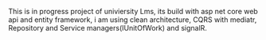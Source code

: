 This is in progress project of univiersity Lms, its build with asp net core web api and entity framework, i am using clean architecture, CQRS with mediatr, Repository and Service managers(IUnitOfWork) and signalR.
